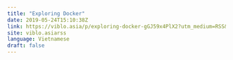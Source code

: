 ```yaml
---
title: "Exploring Docker"
date: 2019-05-24T15:10:38Z
link: https://viblo.asia/p/exploring-docker-gGJ59x4PlX2?utm_medium=RSS&utm_source=news.12bit.vn
site: viblo.asiarss
language: Vietnamese
draft: false
---
```

